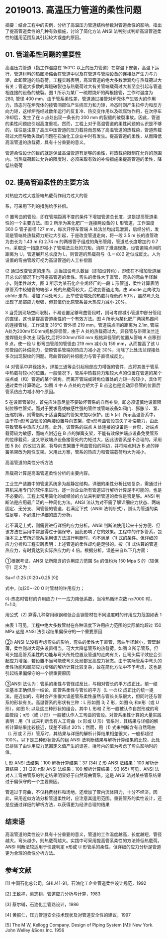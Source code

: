 # 2019013. 高温压力管道的柔性问题

摘要：结合工程中的实例，分析了高温压力管道结构参数对管道柔性的影响，指出了提高管道柔性的几种有效措施，讨论了简化方法 ANSI 法判别式判断高温管道柔性的适用范围及其引起较大误差的原因。

## 01. 管道柔性问题的重要性

高温压力管道（指工作温度在 150℃ 以上的压力管道）在常温下安装，高温下运行，管道材料的热胀冷缩会在管道中以及在管道与管端设备的连接处产生力与力矩，此即管道的热载荷。工程实践表明，高温管道的绝大多数泄漏均与热载荷过大有关；管道大多数的焊鏠破裂也与热载荷过大有关管端载荷过大甚至会引起与管道相连接的设备的破裂。图 1 所示为某厂一硫燃烧炉的两根接管，工作时温度为 280, 管径 400 mm，由于管系柔性差，管道通过接管对炉壳体产生较大的作用力，热态时在炉壳体的接管间部位产生挤压力和力矩，冷态时则产生拉伸力和反方向力矩，这样炉売经过数年运行的反复冷、热交变作用以及硫腐蚀作用，在次停车冷却后，发生了在 a 点处出现一条长约 200 mm 的裂缝的破裂事故。因此，管道的柔性问题应引起高度重视。然而，工程上对于高温管道的柔性问题的认识是不够的，往往是注意了高压中压管道的压力载荷而忽略了高温管道的热载荷，管道热载荷过大而导致失效的问题在石油化工企业中时有发生。提高管道的柔性，从而降低高温管道的热载荷，具有十分重要的意义。

管道柔性设计的目的就是保证高温管道有足够的柔性，将热载荷限制在允许的范围内。当热载荷超过允许的限度时，必须采取有效的补偿措施来提高管道的柔性，降低热载荷

## 02. 提高管道柔性的主要方法

对热应力过大或管端热载荷作用力过大的管

系，可采用下列的措施给予补偿。

(1 置弯曲的管段，即在管端距离不变的条件下增加管道总长度，这是提高管道柔性的一个主要方法。图 2 所示为某化肥厂一连接两设备的 L 形管道，工作温度 360 G 管子直径 127 mm，每次开停车管端 A 处法兰均出现泄漏，后经分析，发现是管端处热载荷力矩过大引起，于是改变管道走向，将一段 3.5 m 长的直管改为由长为 1.43 m 和 2.74 m 的两根管子组成的角形管段，管道总长度增加约 0.7 m，采取这一措施即减小了管端法兰处的力矩，消除了泄漏现象。设管道端点间的距离为 U，管道展开总长度为 L，则管道的热载荷与（Lーの)2 近似成反比。人为设置的弯曲管段可视为高温管道的人工补偿器

 (2 通过改变管道的走向，适当加设弯头数目（即加设转角），即使在不增加管道展开总长的情况下也可提高管道的柔性。弯头的柔性大于直管，弯头的弯曲半径越小，则柔性越大。图 3 所示为某石化企业烯烃厂的一段 L 形管道，柔性计算表明原管系中较短管的端部 a 处的热载荷较大，后改变管道走向，由 abcde 走向改为 abfde 走向，增加了两处弯头，此举使管端处的热载荷降低约 50%，虽然弯头处出现了局部应力增强，但其值仍比原管系最大热应力减小 20%。
 
 3 当受到现场空间限制，不易设置足够弯曲管段时，则可考虑减小管道中部分管段的直径，这也是提高管道柔性的一个有效方法。图 4 所示为某化肥厂两换热器间的连接管线，工作温度 316℃ 管外径 219 mm，管道端点间的距离为 2.1m, 管端 A处为200m/150mm规格异径管，由于 A 处的热载荷过大，异径管与带颈法兰连接焊缝处多次出 现裂纹,后将200mm/150 mm 规格异径管的位置从管端 A 点移到 B 点，使一段 U 形弯曲管段的管径由 219 mm 减小为 159 mm，从而提高了该 U 形管段的补偿能力，使原管系管端的热应力减小近 30%，消除了此处法兰焊接处多次出现裂纹的问题。弯曲管段的补偿能力与管子直径成反比。
 
 (4 对管系中异径接头，焊接三通等会引起局部应力增强的管件，应将其置于管系中热载荷较小的位置。一般情况下，管系中热载荷力矩较大点的位置在管道的某个端点或（和）管道的某个转角，而离开管端或转角位置处的力矩一般较小，具体可通过柔性计算确定。如图 4 中 A 点处的力矩大于 B 点这也是变动异径管的位置后管系热应力减小的个原因。

5 在设置管架时，首先应注意尽量不要破坏管系的自然补偿，即必须谨慎地设置限制位移性管架。而对于要求高或敏感性强的管件或管端设备如阀门、膨胀节、泵、压缩机等，则需借助于适当类型的管架来加以保护。图 5 (a）所示高温管系中，由于在π形弯曲管段的两腰设置导向支架，使π形弯曲管段丧失了补偿能力，由此导致管系中热应力过高。此外，该管系的端点 A 处连接的设备是一台泵，对端点载荷较为敏感，而端点附近在 B 点的弹簧支架，不能有效保护端点设备免受管系的位移载荷，这又导致端点设备接管处的力矩过大，因此该管系是不合理的。采用图 5 (b）的改进方案，将导向支架置于弯曲管段的两边，并将端点附近 B 点的弹簧吊架改为刚性支架。米用此方案，管系的热应力和管端载荷均大为减小。

高温管道的柔性分析方法

热载荷计算是高温管道柔性分析的主要内容。

工业生产装置中的管道系统多为超静定结构，详细的柔性分析比较复杂，需通过计算机采用专门的软件来进行。逐一对企业所有管道进行解析计算是不可能的，也是不必要的。工程上常用简化的或经验的方法来判断管道的柔性是否足够。ANSI 判断法是应用最广泛的一种简化方法。ANSI 法认为对不需了解详细应力状态、两端固定、无分支、同管径的管道，若满足下式（ANSI 法判断式），则认为管道的柔性足够，不必进行详细的应力分析。

若不满足上式，则需要进行详细的应力分析。ANSI 判断法使用起来十分方便、但该方法在运用中常显得过于偏保守，因此影响了它的效果。工程中的许多管系，包括本文上节所述管系采用该方法进行判断时，均不满足（1) 式的条件。但详细的应力分析和工程实践表明：上述管道的柔性却均是足够的。按（1) 式估算的管道热应力，有时竟达到实际热应力的 4 倍。根据分析，误差来自以下几方面：

①根据考证，ANSI 法所隐含的许用应力范围 Sa 的值约为 150 Mpa S 的（较保守）定义为：

Sa=f (1.25 [이20+0.25 [이)

式中，[q]20~-20 O 时管材的许用应力；

이-热态时管材的许用应力 fー一应力降低系数，当冷热循环次数 n≤7000 时，f=1.0;

用公式（2) 算得几种常用碳钢和低合金钢管材在不同温度时的许用应力范围如表 1

由表 1 可见，工程中绝大多数管材在各种温度下许用应力范围的实际值均超过 150 MPa 这是 ANSI 法引起结果偏保守的一个重要原因

②) ANSI 法没有考虑弯头的影响，弯头的柔性大于直管，弯曲半径越小，管壁越薄，柔性则越大弯头设置得当，可大大降低管系的热载荷，如图 3 所示管系。但弯头提高管系柔性的功能与弯头所处位置及管道的走向有关，且弯头扁平效应会引起应力增强，若设置不当可能使弯头处局部呈高应力状态。由于实际管系中弯头的柔性功能和局部应力增强的解析计算比较复杂，故在简化方法中不予考虑，这也是引起结果偏保守的一个很重要原因

③ANSI 法认为：管系的柔性与管径成反比，与相对管长的平方成正比。前一结论基本正确但后一结论，即管系柔性与管长的平方（L 一の)2 成正比的统一提法，是近似的，有时会产生很大误差管系柔性虽然与管长关系很大，但同时还与管系的形状有关。高温管系的形状有三种：L 形如图 3; Z 形，如图 6; 和π形（或 U 形），如图 5; 以及这三种形状的组合。其中 L 形和 Z 形一般被认作自然形成的弯曲管段；π形（或 U 形）一般被认作人工弯曲的管段。对管系柔性计算的大量实践表明：用（1) 式来判断含有人工弯曲（x 形或 U 形）管系时，其结果与详细的解析计算结果比较接近，误差不超过 20%；然而，用（1) 式来判断含有自然弯曲（L 形或 Z 形）管系时，其结果与详细的解析计算结果相差很大，一般都超过 100%。以下是三种形状管系的组 ANSI 法判断结果与解析计算结果的比较，此处已排除了由许用应力范围定义值产生的误差，括号内的值为考虑了弯头影响时的值。

L 形 ANSI 法结果：100 解析计算结果：37 (34) Z 形 ANSI 法结果：100 解析计算结果：31 (29) π形 ANSI 法结果：100 解析计算结果：93 (65) 可见，ANSI 法对人工弯曲管系的判定结果明显好于自然弯曲管系，这是 ANSI 法对某些管系结果过于偏保守的一个主要原因。

管道过于弯曲，不仅耗费材料和场地，还增加了管内流体阻力，十分不经济。因此，采用近似方法分析管道柔性时，应注意其适用范围。重要管系的柔性设计，还是应通过详细的解析方法，以获得更为经济合理的结果

## 结束语

高温管道的柔性设计具有十分重要的意义，管道的工作温度越高，长度越短，管径越大，弯头越少，则热载荷越大。实践中可采用提高管系柔性的方法降低热载荷。ANSI 判断法较适用于快速判定 π形或 U 形管系的柔性，但详细的应力分析是管道更为合理的柔性分析方法。

## 参考文献

[1] 中国石化总公司，SHIJ41-91，石油化工企业管道柔性设计规范，1992

[2] 王致祥，梁志钊，管道应力分析与计算，1983

[3] 蔡尔辅，石油化工管路设计，1986

[4] 黄振仁，压力管道安全技术现状及对管道安全性的建议，1997

[5] The M W, Kellogg Company. Design of Piping System [M]: New York. John Welley &Sons Inc. 1956
